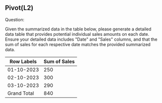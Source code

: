 ## Pivot(L2)

Question: 

Given the summarized data in the table below, please generate a detailed data table that provides potential individual sales amounts on each date. Ensure your detailed data includes "Date" and "Sales" columns, and that the sum of sales for each respective date matches the provided summarized data.


| Row Labels | Sum of Sales |
|------------|-------------|
| 01-10-2023  | 250         |
| 02-10-2023  | 300         |
| 03-10-2023  | 290         |
| Grand Total| 840         |
